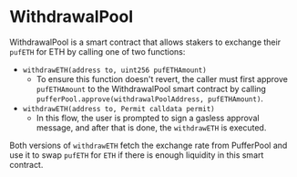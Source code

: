 # WithdrawalPool

WithdrawalPool is a smart contract that allows stakers to exchange their `pufETH` for ETH by calling one of two functions:
- `withdrawETH(address to, uint256 pufETHAmount)` 
    - To ensure this function doesn't revert, the caller must first approve `pufETHAmount` to the WithdrawalPool smart contract by calling `pufferPool.approve(withdrawalPoolAddress, pufETHAmount)`.
- `withdrawETH(address to, Permit calldata permit)`
    - In this flow, the user is prompted to sign a gasless approval message, and after that is done, the `withdrawETH` is executed.

Both versions of `withdrawETH` fetch the exchange rate from PufferPool and use it to swap `pufETH` for `ETH` if there is enough liquidity in this smart contract.
